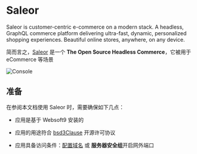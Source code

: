 # Saleor

Saleor is customer-centric e-commerce on a modern stack. A headless, GraphQL commerce platform delivering ultra-fast, dynamic, personalized shopping experiences. Beautiful online stores, anywhere, on any device.

简而言之，[Saleor](https://saleor.io/) 是一个 **The Open Source Headless Commerce**，它被用于 eCommerce  等场景


![Console](https://libs.websoft9.com/Websoft9/DocsPicture/zh/saleor/saleor-gui-websoft9.png)


## 准备

在参阅本文档使用 Saleor 时，需要确保如下几点：

- 应用是基于 Websoft9 安装的

- 应用的用途符合 [bsd3Clause](https://opensource.org/licenses/BSD-3-Clause) 开源许可协议

- 应用具备访问条件：[配置域名](./guide/appsetdomain) 或 **服务器安全组**开启网外端口